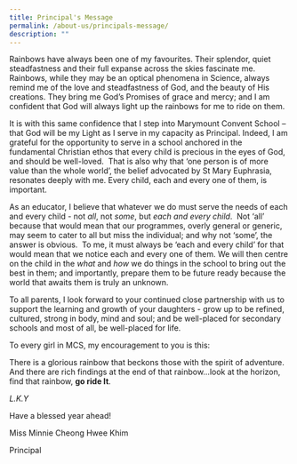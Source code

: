 ```yaml
---
title: Principal's Message
permalink: /about-us/principals-message/
description: ""
---
```

Rainbows have always been one of my favourites. Their splendor, quiet steadfastness and their full expanse across the skies fascinate me. Rainbows, while they may be an optical phenomena in Science, always remind me of the love and steadfastness of God, and the beauty of His creations. They bring me God’s Promises of grace and mercy; and I am confident that God will always light up the rainbows for me to ride on them.

It is with this same confidence that I step into Marymount Convent School – that God will be my Light as I serve in my capacity as Principal. Indeed, I am grateful for the opportunity to serve in a school anchored in the fundamental Christian ethos that every child is precious in the eyes of God, and should be well-loved.  That is also why that ‘one person is of more value than the whole world’, the belief advocated by St Mary Euphrasia, resonates deeply with me. Every child, each and every one of them, is important.

As an educator, I believe that whatever we do must serve the needs of each and every child - not _all_, not _some_, but _each and every child_.  Not ‘all’ because that would mean that our programmes, overly general or generic, may seem to cater to all but miss the individual; and why not ‘some’, the answer is obvious.  To me, it must always be ‘each and every child’ for that would mean that we notice each and every one of them. We will then centre on the child in the _what_ and _how_ we do things in the school to bring out the best in them; and importantly, prepare them to be future ready because the world that awaits them is truly an unknown.

To all parents, I look forward to your continued close partnership with us to support the learning and growth of your daughters - grow up to be refined, cultured, strong in body, mind and soul; and be well-placed for secondary schools and most of all, be well-placed for life.

To every girl in MCS, my encouragement to you is this:

There is a glorious rainbow that beckons those with the spirit of adventure. And there are rich findings at the end of that rainbow…look at the horizon, find that rainbow, **go ride It**.                                                         

_L.K.Y_

Have a blessed year ahead!

Miss Minnie Cheong Hwee Khim

Principal
